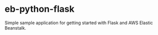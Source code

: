 eb-python-flask
===============
Simple sample application for getting started with Flask and AWS Elastic Beanstalk.
